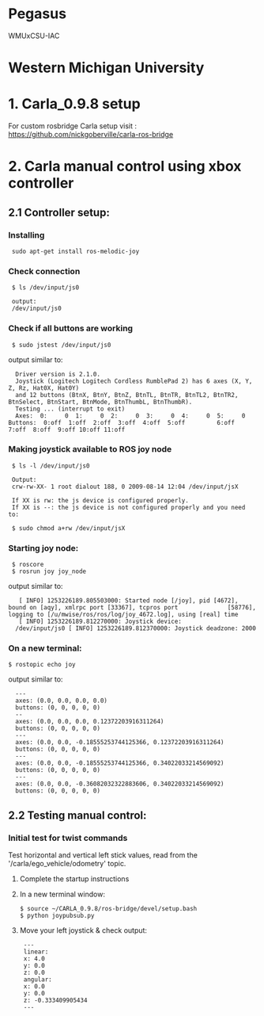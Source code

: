 # Pegasus
WMUxCSU-IAC 


# Western Michigan University

# 1. Carla_0.9.8 setup

For custom rosbridge Carla setup visit : 
<https://github.com/nickgoberville/carla-ros-bridge>

# 2. Carla manual control using xbox controller

## 2.1 Controller setup:
   
 ### Installing
     sudo apt-get install ros-melodic-joy
   
 ### Check connection
     $ ls /dev/input/js0
     
     output:
     /dev/input/js0
   
 ### Check if all buttons are working
     $ sudo jstest /dev/input/js0
     
  output similar to:
      
      Driver version is 2.1.0.
      Joystick (Logitech Logitech Cordless RumblePad 2) has 6 axes (X, Y, Z, Rz, Hat0X, Hat0Y)
      and 12 buttons (BtnX, BtnY, BtnZ, BtnTL, BtnTR, BtnTL2, BtnTR2, BtnSelect, BtnStart, BtnMode, BtnThumbL, BtnThumbR).
      Testing ... (interrupt to exit)
      Axes:  0:     0  1:     0  2:     0  3:     0  4:     0  5:     0 Buttons:  0:off  1:off  2:off  3:off  4:off  5:off         6:off  7:off  8:off  9:off 10:off 11:off
    
 ### Making joystick available to ROS joy node
     $ ls -l /dev/input/js0
     
     Output:
     crw-rw-XX- 1 root dialout 188, 0 2009-08-14 12:04 /dev/input/jsX
     
     If XX is rw: the js device is configured properly.
     If XX is --: the js device is not configured properly and you need to:
     
     $ sudo chmod a+rw /dev/input/jsX
  
 ### Starting joy node:
     $ roscore
     $ rosrun joy joy_node
     
  output similar to: 
     
       [ INFO] 1253226189.805503000: Started node [/joy], pid [4672], bound on [aqy], xmlrpc port [33367], tcpros port              [58776],      logging to [/u/mwise/ros/ros/log/joy_4672.log], using [real] time
       [ INFO] 1253226189.812270000: Joystick device:              
      /dev/input/js0 [ INFO] 1253226189.812370000: Joystick deadzone: 2000
 
### On a new terminal:
    $ rostopic echo joy
    
  output similar to:
    
      ---
      axes: (0.0, 0.0, 0.0, 0.0)
      buttons: (0, 0, 0, 0, 0)
      --
      axes: (0.0, 0.0, 0.0, 0.12372203916311264)
      buttons: (0, 0, 0, 0, 0)
      ---
      axes: (0.0, 0.0, -0.18555253744125366, 0.12372203916311264)
      buttons: (0, 0, 0, 0, 0)
      ---
      axes: (0.0, 0.0, -0.18555253744125366, 0.34022033214569092)
      buttons: (0, 0, 0, 0, 0)
      ---
      axes: (0.0, 0.0, -0.36082032322883606, 0.34022033214569092)
      buttons: (0, 0, 0, 0, 0)
    
## 2.2 Testing manual control:

### Initial test for twist commands
Test horizontal and vertical left stick values, read from the '/carla/ego_vehicle/odometry' topic. 
 
 1. Complete the startup instructions 
 
 2. In a new terminal window:
        
        $ source ~/CARLA_0.9.8/ros-bridge/devel/setup.bash
        $ python joypubsub.py 
 
 3. Move your left joystick & check output:
 
         ---
         linear: 
         x: 4.0
         y: 0.0
         z: 0.0
         angular: 
         x: 0.0
         y: 0.0
         z: -0.333409905434
         ---

  



